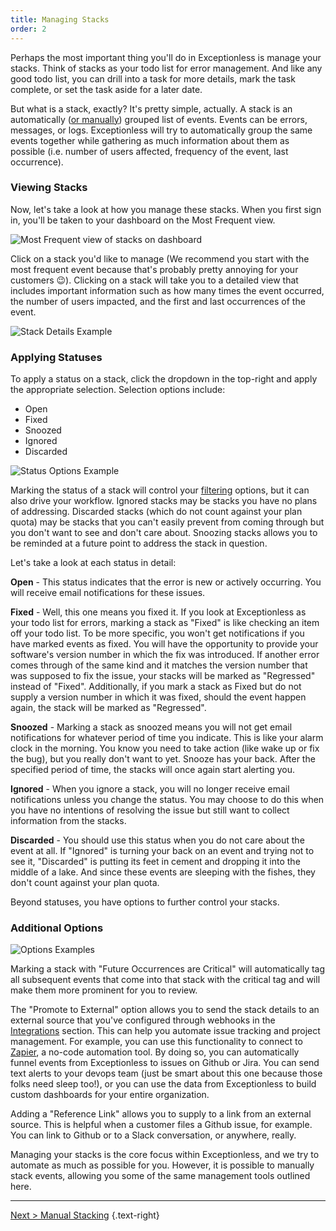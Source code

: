 ```yaml
---
title: Managing Stacks
order: 2
---
```


Perhaps the most important thing you'll do in Exceptionless is manage your stacks. Think of stacks as your todo list for error management. And like any good todo list, you can drill into a task for more details, mark the task complete, or set the task aside for a later date.

But what is a stack, exactly? It's pretty simple, actually. A stack is an automatically ([or manually](manual-stacking.md)) grouped list of events. Events can be errors, messages, or logs. Exceptionless will try to automatically group the same events together while gathering as much information about them as possible (i.e. number of users affected, frequency of the event, last occurrence).

### Viewing Stacks

Now, let's take a look at how you manage these stacks. When you first sign in, you'll be taken to your dashboard on the Most Frequent view.

![Most Frequent view of stacks on dashboard](img/Most_Frequent.png)

Click on a stack you'd like to manage (We recommend you start with the most frequent event because that's probably pretty annoying for your customers 😉). Clicking on a stack will take you to a detailed view that includes important information such as how many times the event occurred, the number of users impacted, and the first and last occurrences of the event.

![Stack Details Example](img/Stack_Details.png)

### Applying Statuses

To apply a status on a stack, click the dropdown in the top-right and apply the appropriate selection. Selection options include:

* Open
* Fixed
* Snoozed
* Ignored
* Discarded

![Status Options Example](img/Status_Options.png)

Marking the status of a stack will control your [filtering](filtering-and-searching.md) options, but it can also drive your workflow. Ignored stacks may be stacks you have no plans of addressing. Discarded stacks (which do not count against your plan quota) may be stacks that you can't easily prevent from coming through but you don't want to see and don't care about. Snoozing stacks allows you to be reminded at a future point to address the stack in question.

Let's take a look at each status in detail:

**Open** - This status indicates that the error is new or actively occurring. You will receive email notifications for these issues.

**Fixed** - Well, this one means you fixed it. If you look at Exceptionless as your todo list for errors, marking a stack as "Fixed" is like checking an item off your todo list. To be more specific, you won't get notifications if you have marked events as fixed. You will have the opportunity to provide your software's version number in which the fix was introduced. If another error comes through of the same kind and it matches the version number that was supposed to fix the issue, your stacks will be marked as "Regressed" instead of "Fixed". Additionally, if you mark a stack as Fixed but do not supply a version number in which it was fixed, should the event happen again, the stack will be marked as "Regressed".

**Snoozed** - Marking a stack as snoozed means you will not get email notifications for whatever period of time you indicate. This is like your alarm clock in the morning. You know you need to take action (like wake up or fix the bug), but you really don't want to yet. Snooze has your back. After the specified period of time, the stacks will once again start alerting you.

**Ignored** - When you ignore a stack, you will no longer receive email notifications unless you change the status. You may choose to do this when you have no intentions of resolving the issue but still want to collect information from the stacks.

**Discarded** - You should use this status when you do not care about the event at all. If "Ignored" is turning your back on an event and trying not to see it, "Discarded" is putting its feet in cement and dropping it into the middle of a lake. And since these events are sleeping with the fishes, they don't count against your plan quota.

Beyond statuses, you have options to further control your stacks.

### Additional Options

![Options Examples](img/Options.png)

Marking a stack with "Future Occurrences are Critical" will automatically tag all subsequent events that come into that stack with the critical tag and will make them more prominent for you to review.

The "Promote to External" option allows you to send the stack details to an external source that you've configured through webhooks in the [Integrations](integrations.md) section. This can help you automate issue tracking and project management. For example, you can use this functionality to connect to [Zapier](https://zapier.com), a no-code automation tool. By doing so, you can automatically funnel events from Exceptionless to issues on Github or Jira. You can send text alerts to your devops team (just be smart about this one because those folks need sleep too!), or you can use the data from Exceptionless to build custom dashboards for your entire organization.

Adding a "Reference Link" allows you to supply to a link from an external source. This is helpful when a customer files a Github issue, for example. You can link to Github or to a Slack conversation, or anywhere, really.

Managing your stacks is the core focus within Exceptionless, and we try to automate as much as possible for you. However, it is possible to manually stack events, allowing you some of the same management tools outlined here.

---

[Next > Manual Stacking](manual-stacking.md) {.text-right}
